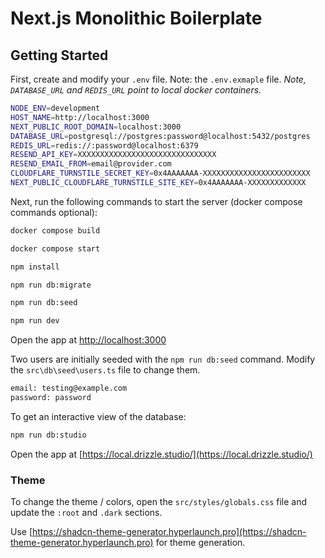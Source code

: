 # Next.js Monolithic Boilerplate

## Getting Started

First, create and modify your `.env` file. Note: the `.env.exmaple` file. _Note, `DATABASE_URL` and `REDIS_URL` point to local docker containers._

```bash
NODE_ENV=development
HOST_NAME=http://localhost:3000
NEXT_PUBLIC_ROOT_DOMAIN=localhost:3000
DATABASE_URL=postgresql://postgres:password@localhost:5432/postgres
REDIS_URL=redis://:password@localhost:6379
RESEND_API_KEY=XXXXXXXXXXXXXXXXXXXXXXXXXXXXXXX
RESEND_EMAIL_FROM=email@provider.com
CLOUDFLARE_TURNSTILE_SECRET_KEY=0x4AAAAAAA-XXXXXXXXXXXXXXXXXXXXXXXX
NEXT_PUBLIC_CLOUDFLARE_TURNSTILE_SITE_KEY=0x4AAAAAAA-XXXXXXXXXXXXX
```

Next, run the following commands to start the server (docker compose commands optional):

```bash
docker compose build

docker compose start

npm install

npm run db:migrate

npm run db:seed

npm run dev
```

Open the app at [http://localhost:3000](http://localhost:3000)

Two users are initially seeded with the `npm run db:seed` command. Modify the `src\db\seed\users.ts` file to change them.

```bash
email: testing@example.com
password: password
```

To get an interactive view of the database:

```bash
npm run db:studio
```

Open the app at [https://local.drizzle.studio/](https://local.drizzle.studio/)

### Theme

To change the theme / colors, open the `src/styles/globals.css` file and update the `:root` and `.dark` sections.

Use [https://shadcn-theme-generator.hyperlaunch.pro](https://shadcn-theme-generator.hyperlaunch.pro) for theme generation.
